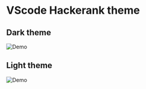 # VScode Hackerank theme

## Dark theme

![Demo](/extensions/vscode/theme-hackerrank/media/dark.jpg)

## Light theme

![Demo](/extensions/vscode/theme-hackerrank/media/light.jpg)
